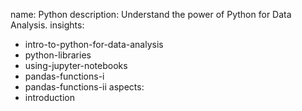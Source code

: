 name: Python
description: Understand the power of Python for Data Analysis.
insights:
  - intro-to-python-for-data-analysis
  - python-libraries
  - using-jupyter-notebooks
  - pandas-functions-i
  - pandas-functions-ii
aspects:
  - introduction
 
